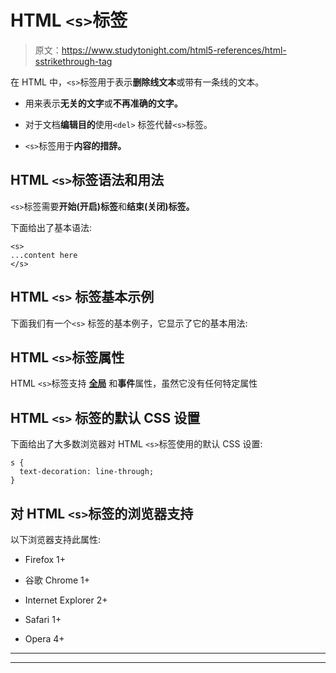 # HTML `<s>`标签

> 原文：<https://www.studytonight.com/html5-references/html-sstrikethrough-tag>

在 HTML 中，`<s>`标签用于表示**删除线文本**或带有一条线的文本。

*   用来表示**无关的文字**或**不再准确的文字。**

*   对于文档**编辑目的**使用`<del>` 标签代替`<s>`标签。

*   `<s>`标签用于**内容的措辞。**

## HTML `<s>`标签语法和用法

`<s>`标签需要**开始(开启)标签**和**结束(关闭)标签。**

下面给出了基本语法:

```
<s>
...content here
</s>
```

## HTML `<s>` 标签基本示例

下面我们有一个`<s>` 标签的基本例子，它显示了它的基本用法:

## HTML `<s>`标签属性

HTML `<s>`标签支持 [**全局**](https://www.studytonight.com/html-5-references/html5global-attributes) 和**事件**属性，虽然它没有任何特定属性

## HTML `<s>` 标签的默认 CSS 设置

下面给出了大多数浏览器对 HTML `<s>`标签使用的默认 CSS 设置:

```
s {
  text-decoration: line-through;
}
```

## 对 HTML `<s>`标签的浏览器支持

以下浏览器支持此属性:

*   Firefox 1+

*   谷歌 Chrome 1+

*   Internet Explorer 2+

*   Safari 1+

*   Opera 4+

* * *

* * *